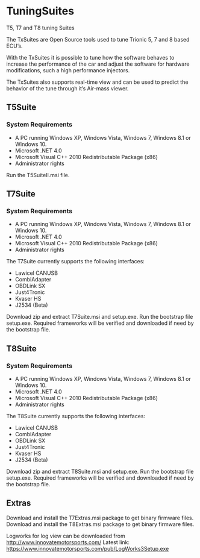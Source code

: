 # TuningSuites
T5, T7 and T8 tuning Suites

The TxSuites are Open Source tools used to tune Trionic 5, 7 and 8 based ECU’s.

With the TxSuites it is possible to tune how the software behaves to increase the performance of the car and adjust the software for hardware modifications, such a high performance injectors.

The TxSuites also supports real-time view and can be used to predict the behavior of the tune through it’s Air-mass viewer.

## T5Suite

### System Requirements
* A PC running Windows XP, Windows Vista, Windows 7, Windows 8.1 or Windows 10.
* Microsoft .NET 4.0
* Microsoft Visual C++ 2010 Redistributable Package (x86)
* Administrator rights

Run the T5SuiteII.msi file.

## T7Suite

### System Requirements
* A PC running Windows XP, Windows Vista, Windows 7, Windows 8.1 or Windows 10.
* Microsoft .NET 4.0
* Microsoft Visual C++ 2010 Redistributable Package (x86)
* Administrator rights

The T7Suite currently supports the following interfaces:
* Lawicel CANUSB
* CombiAdapter
* OBDLink SX
* Just4Tronic
* Kvaser HS
* J2534 (Beta)

Download zip and extract T7Suite.msi and setup.exe. Run the bootstrap file setup.exe.
Required frameworks will be verified and downloaded if need by the bootstrap file.

## T8Suite

### System Requirements
* A PC running Windows XP, Windows Vista, Windows 7, Windows 8.1 or Windows 10.
* Microsoft .NET 4.0
* Microsoft Visual C++ 2010 Redistributable Package (x86)
* Administrator rights

The T8Suite currently supports the following interfaces:
* Lawicel CANUSB
* CombiAdapter
* OBDLink SX
* Just4Tronic
* Kvaser HS
* J2534 (Beta)

Download zip and extract T8Suite.msi and setup.exe. Run the bootstrap file setup.exe.
Required frameworks will be verified and downloaded if need by the bootstrap file.

## Extras 
Download and install the T7Extras.msi package to get binary firmware files.
Download and install the T8Extras.msi package to get binary firmware files.

Logworks for log view can be downloaded from http://www.innovatemotorsports.com/
Latest link: https://www.innovatemotorsports.com/pub/LogWorks3Setup.exe
